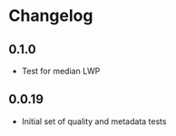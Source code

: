 # Changelog

## 0.1.0

- Test for median LWP

## 0.0.19

- Initial set of quality and metadata tests

